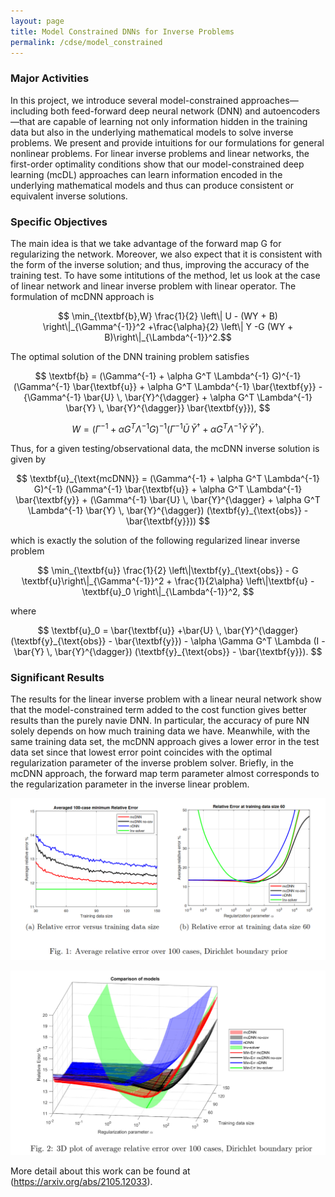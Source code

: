 ```yaml
---
layout: page
title: Model Constrained DNNs for Inverse Problems
permalink: /cdse/model_constrained
---
```


### Major Activities

In this project, we introduce several model-constrained approaches—including both feed-forward deep neural network (DNN) and autoencoders—that are capable of learning not only information hidden in the training data but also in the underlying mathematical models to solve inverse problems.  We present and provide intuitions for our formulations for general nonlinear problems.   For linear inverse problems and linear networks,  the first-order optimality conditions show that our model-constrained deep learning (mcDL) approaches can learn information encoded in the underlying mathematical models and thus can produce consistent or equivalent inverse solutions.

### Specific Objectives

The main idea is that we take advantage of the forward map G for regularizing the network. Moreover, we also expect that it is consistent with the form of the inverse solution; and thus, improving the accuracy of the training test. To have some intitutions of the method, let us look at the case of linear network and linear inverse problem with linear operator. The formulation of mcDNN approach is

$$ \min_{\textbf{b},W} \frac{1}{2} \left\| U - (WY + B) \right\|_{\Gamma^{-1}}^2 +\frac{\alpha}{2} \left\|  Y -G (WY + B)\right\|_{\Lambda^{-1}}^2.$$

The optimal solution of the DNN training problem satisfies

$$ \textbf{b} = (\Gamma^{-1} + \alpha G^T \Lambda^{-1} G)^{-1} (\Gamma^{-1} \bar{\textbf{u}} + \alpha G^T \Lambda^{-1}  \bar{\textbf{y}} - {\Gamma^{-1} \bar{U} \, \bar{Y}^{\dagger} + \alpha G^T \Lambda^{-1} \bar{Y} \, \bar{Y}^{\dagger}} \bar{\textbf{y}}), $$

$$ W = (\Gamma^{-1} + \alpha G^T \Lambda^{-1} G)^{-1}  (\Gamma^{-1} \bar{U} \,\bar{Y}^{\dagger} + \alpha G^T \Lambda^{-1}\bar{Y} \, \bar{Y}^{\dagger}). $$

Thus, for a given testing/observational data, the mcDNN inverse solution is given by

$$ \textbf{u}_{\text{mcDNN}} = (\Gamma^{-1} + \alpha G^T \Lambda^{-1} G)^{-1}   (\Gamma^{-1} \bar{\textbf{u}} + \alpha G^T \Lambda^{-1} \bar{\textbf{y}} + (\Gamma^{-1} \bar{U} \, \bar{Y}^{\dagger} + \alpha G^T \Lambda^{-1} \bar{Y} \, \bar{Y}^{\dagger}) (\textbf{y}_{\text{obs}} - \bar{\textbf{y}})) $$

which is exactly the solution of the following regularized linear inverse problem

$$
\min_{\textbf{u}} \frac{1}{2}  \left\|\textbf{y}_{\text{obs}} - G \textbf{u}\right\|_{\Gamma^{-1}}^2 + \frac{1}{2\alpha} \left\|\textbf{u} - \textbf{u}_0 \right\|_{\Lambda^{-1}}^2,
$$

where

$$
\textbf{u}_0 =  \bar{\textbf{u}} +\bar{U} \, \bar{Y}^{\dagger} (\textbf{y}_{\text{obs}} - \bar{\textbf{y}}) - \alpha \Gamma G^T \Lambda (I - \bar{Y} \, \bar{Y}^{\dagger}) (\textbf{y}_{\text{obs}} - \bar{\textbf{y}}).
$$


### Significant Results

The results for the linear inverse problem with a linear neural network show that the model-constrained term added to the cost function gives better results than the purely navie DNN. In particular, the accuracy of pure NN solely depends on how much training data we have. Meanwhile, with the same training data set, the mcDNN approach gives a lower error in the test data set since that lowest error point coincides with the optimal regularization parameter of the inverse problem solver. Briefly, in the mcDNN approach, the forward map term parameter almost corresponds to the regularization parameter in the inverse linear problem.


![image](/assets/figures/hainguyen/mcDNN_fig_1.png)

![image2](/assets/figures/hainguyen/mcDNN_fig_2.png)

More detail about this work can be found at (https://arxiv.org/abs/2105.12033).

